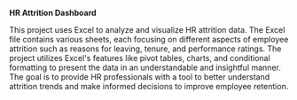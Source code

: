 **HR Attrition Dashboard**


This project uses Excel to analyze and visualize HR attrition data. The Excel file contains various sheets, each focusing on different aspects of employee attrition such as reasons for leaving, tenure, and performance ratings. The project utilizes Excel's features like pivot tables, charts, and conditional formatting to present the data in an understandable and insightful manner. The goal is to provide HR professionals with a tool to better understand attrition trends and make informed decisions to improve employee retention.








